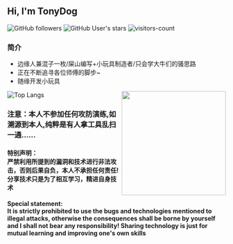 <h2> Hi, I'm TonyDog </h2>

![GitHub followers](https://img.shields.io/github/followers/TonyD0g?style=social)   ![GitHub User's stars](https://img.shields.io/github/stars/TonyD0g?style=social)   ![visitors-count](https://visitor-badge.laobi.icu/badge?page_id=TonyD0g.readme)

### 简介
- 边缘人兼混子一枚/屎山编写+小玩具制造者/只会学大牛们的骚思路
- 正在不断追寻各位师傅的脚步~
- 随缘开发小玩具

<img src='https://s4.ax1x.com/2022/02/19/HqcbB8.jpg' align='right' style=' width:240px;height:240 px'/>

![Top Langs](https://github-readme-stats.vercel.app/api/top-langs/?username=TonyD0g)

<h3>注意：本人不参加任何攻防演练,如溯源到本人,纯粹是有人拿工具乱扫一通......</h3>
<h4>特别声明：<br>严禁利用所提到的漏洞和技术进行非法攻击，否则后果自负，本人不承担任何责任! 分享技术只是为了相互学习，精进自身技术</h4>

<h4>Special statement:<br>It is strictly prohibited to use the bugs and technologies mentioned to illegal attacks, otherwise the consequences shall be borne by yourself and I shall not bear any responsibility! Sharing technology is just for mutual learning and improving one's own skills</h4>

